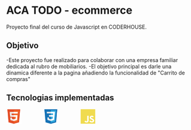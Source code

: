 # ACA TODO - ecommerce
Proyecto final del curso de Javascript en CODERHOUSE.
## Objetivo
-Este proyecto fue realizado para colaborar con una empresa familiar dedicada al rubro de mobiliarios.
-El objetivo principal es darle una dinamica diferente a la pagina añadiendo la funcionalidad de "Carrito de compras"
## Tecnologias implementadas
  <div>
    <img height="40" align="center" alt="HTML" height="30" width="40" src="https://raw.githubusercontent.com/devicons/devicon/master/icons/html5/html5-original.svg">
    &nbsp;&nbsp;&nbsp;&nbsp;&nbsp;&nbsp;&nbsp;&nbsp;&nbsp;&nbsp;&nbsp;&nbsp;&nbsp;
    <img height="40" align="center" alt="CSS" height="30" width="40" src="https://raw.githubusercontent.com/devicons/devicon/master/icons/css3/css3-original.svg">
    &nbsp;&nbsp;&nbsp;&nbsp;&nbsp;&nbsp;&nbsp;&nbsp;&nbsp;&nbsp;&nbsp;&nbsp;&nbsp;
    <img height="40" align="center" alt="Js" height="30" width="40" src="https://raw.githubusercontent.com/devicons/devicon/master/icons/javascript/javascript-plain.svg">
  </div>
  

